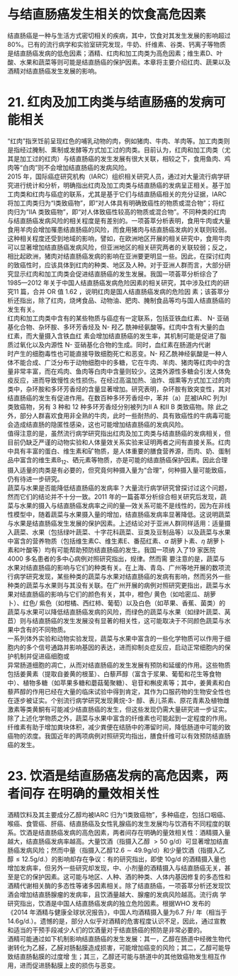 # 与结直肠癌发生相关的饮食高危因素  
结直肠癌是一种与生活方式密切相关的疾病，其中，饮食对其发生发展的影响超过$80\%$。已有的流行病学和实验室研究发现，牛奶、纤维素、谷类、钙离子等物质是结直肠癌发病的低危因素；酒精、红肉和加工肉类为高危因素；维生素D、叶酸、水果和蔬菜等则可能是结直肠癌的保护因素。本章将主要介绍红肉、蔬果以及酒精对结直肠癌发生发展的影响。  
# 21. 红肉及加工肉类与结直肠癌的发病可能相关  
“红肉”指烹饪前呈现红色的哺乳动物的肉，例如猪肉、牛肉、羊肉等。加工肉类则是指经过腌制、熏制或发酵等方式加工过的肉类。目前认为，红肉和加工肉类（尤其是加工过的红肉）与结直肠癌的发生发展有很大关联，相较之下，食用鱼肉、鸡肉等“白肉”则不会增加结直肠癌的发病风险。  
2015 年，国际癌症研究机构（IARC）组织相关研究人员，通过对大量流行病学研究进行统计和分析，明确指出红肉及加工肉类与结直肠癌的发病呈正相关。基于加工肉类和红肉与癌症的联系，尤其是基于它们与结直肠癌相关的充分证据，IARC 将加工肉类归为“Ⅰ类致癌物”，即“对人体具有明确致癌性的物质或混合物”；将红肉归为“ⅡA 类致癌物”，即“对人体致癌性较高的物质或混合物”。不同种类的红肉与结直肠癌发病风险的相关程度是有差别的。一项荟萃分析表明，食用牛肉或大量食用羊肉会增加罹患结直肠癌的风险，而食用猪肉与结直肠癌发病的关联则较弱。这种相关程度还受到地域的影响，譬如，在欧洲地区开展的相关研究中，食用牛肉可以显著增加结直肠癌发病风险，但亚洲地区的相关研究两者的关联较弱；反之，相比起欧洲，猪肉对结直肠癌发病的影响在亚洲要更明显一些。因此，在探讨红肉的致癌性时，应该具体到红肉的种类、地区及人种。对于亚洲人群而言，大部分研究显示红肉和加工肉类会促进结直肠癌的发生发展。我国一项荟萃分析综合了1985—2012 年关于中国人结直肠癌发病危险因素的相关研究，其中涉及红肉的研究11  篇，合并 OR  值 1.62 ，说明红肉是国人结直肠癌发病的危险因 素；该荟萃分析还指出，除了红肉，烧烤食品、动物油、肥肉、腌制食品等均与国人结直肠癌的发生有关。  
红肉和加工肉类中含有的某些物质与癌症有一定联系，包括亚铁血红素、 N-  亚硝基化合物、杂环胺、多环芳香烃及 N-  羟乙 酰神经氨酸等。红肉中含有大量的血红素，而大量摄入含铁血红 素会增加结直肠癌的发生率，其机制可能是促进了脂质过氧化以及内源性 N-  亚硝基化合物的生成。同时，血红素在肠道内代谢  
时产生的细胞毒性也可能直接导致细胞死亡和恶变。N- 羟乙酰神经氨酸是一种人体不能合成、广泛分布于动物细胞中的多糖，它在牛肉、羊肉、猪肉等红肉中的含量非常丰富，而在鸡肉、鱼肉等白肉中含量则较少。这类外源性多糖会引发人体免疫反应，进而导致慢性炎性损伤。在经过高温加热、油炸、烟熏等方式加工过的肉类中，杂环胺和多环芳香烃的含量显著增加。研究表明，杂环胺有致突变性，其对结直肠癌的发生有促进作用。在数百种多环芳香烃中，苯并（a）芘被IARC 列为Ⅰ类致癌物，另有 3  种和 12  种多环芳香烃分别被列为Ⅱ A  和Ⅱ B  类致癌物。除 此之外，部分人群喜欢食用非全熟的牛肉，此时一些耐热的、具有致癌性的牛病毒可能会造成结直肠的隐匿性感染，这也可能增加结直肠癌的发病风险。  
值得注意的是，虽然流行病学研究指出红肉及加工肉类与结直肠癌的发病相关，但目前仍缺乏严谨的动物实验和人体量效关系实验来证明两者之间有直接关系。红肉中具有丰富的蛋白、维生素和矿物质，是人体重要的膳食营养源，而肉、奶、蛋制品中富含的维生素$\mathrm{B}_{12}$、硒元素等物质，亦是可能的结直肠癌保护因素。因此合理摄入适量的肉类是有必要的，但究竟何种摄入量为“合理”，何种摄入量可能致癌，仍有待进一步研究。  
蔬菜与水果是否能降低结直肠癌的发病率？大量流行病学研究曾探讨过这个问题，然而它们的结论并不十分一致。2011 年的一篇荟萃分析综合相关研究后发现，蔬菜与水果的摄入与结直肠癌发病率之间的量—效关系可能不是线性的，因为在非线性模型中，随着蔬菜与水果摄入量的增加，结直肠癌发病率显著降低。这说明蔬菜与水果是结直肠癌发生发展的保护因素。上述结论对于亚洲人群同样适用：适量摄入蔬菜、水果（包括绿叶蔬菜、十字花科蔬菜、豆类及豆制品等）以及蔬菜与水果中富含的营养物质（包括维生素C、维生素E、番茄红素、$\alpha$ 胡萝卜素、$\eta$ 胡萝卜素和叶酸等）均有可能帮助预防结直肠癌的发生。我国一项纳 入了19 家医院4000 多名患者的多中心病例对照研究指出，规律。然而需 要注意的是，蔬菜与水果对结直肠癌的影响与它们的种类有关。在上海、青岛、广州等地开展的数项流行病学研究发现，某些种类的蔬菜与水果对结直肠癌的发病有影响，然而另外一些种类的蔬菜与水果则与其没有关联。在广州开展的病例对照研究更指出，蔬菜与水果对结直肠癌的影响与它们的颜色有关，其中，橙色/ 黄色（如哈密瓜、胡萝卜）、红色/ 紫色（如柑橘、西红柿、葡萄）以及白色（如苹果、香蕉、菌类）的蔬菜与水果可以降低结直肠癌发病的风险，而绿色的蔬菜与水果（如绿叶蔬菜、莴苣）则与结直肠癌的发生发展没有显著的相关性，这可能取决于不同颜色蔬菜与水果中含有的不同物质。  
一系列体外实验和动物实验发现，蔬菜与水果中富含的一些化学物质可以作用于细胞内的多个信号通路并影响基因的表达，进而抑制炎症反应，启动正常细胞内的保护机制并促进癌细胞或  
异常肠道细胞的凋亡，从而对结直肠癌的发生发展有预防和延缓的作用。这些物质包括姜黄素（提取自姜黄的根茎）、白藜芦醇（富含于浆果、葡萄和花生等食物中）、植物多糖（如苹果多糖和蘑菇葡聚糖）、皂苷和槲皮素等；其中，姜黄素和白藜芦醇的作用已经在大量的临床试验中得到肯定，其作为口服药物的生物安全性也在逐步被证实。个别流行病学研究发现黄烷-3- 醇、表儿茶素、原花青素及植物雌激素等类黄酮有可能减少结直肠癌的发生，但这些发现仍需大量研究进一步证实。除了上述化学物质之外，蔬菜与水果中富含的纤维素也可能起到一定程度的作用。纤维素有助于增加粪块体积，减少粪便在结肠中的滞留时间，降低肠道中可能的致癌物的浓度。我国近年的两项病例对照研究均指出，膳食纤维可以有效预防结直肠癌的发生。  
# 23.  饮酒是结直肠癌发病的高危因素，两者间存 在明确的量效相关性  
酒精饮料及其主要成分乙醇均被IARC 归为“Ⅰ类致癌物”，多种癌症，包括口咽癌、喉癌、食管癌、肝癌、结直肠癌及女性乳腺癌的发生发展均与饮酒有不同程度的联系。饮酒是结直肠癌发病的高危因素，两者间存在明确的量效相关性：酒精摄入量越大，结直肠癌发病率越高。大量饮酒（指摄入乙醇 $>50~\mathrm{g/d}$）可显著增加结直肠癌发病风险；然而中量（指摄入乙醇$12.6\sim49.9\mathrm{g/d}$）和少量饮酒（指摄入乙醇$\leqslant12.5\mathrm{g/d}.$）的影响却存在争议：有的研究指出，即使 $10\mathrm{g/d}$ 的酒精摄入量也增加发病率，但另外一些研究却发现，中、小剂量的酒精摄入与结直肠癌无关，甚至是它的保护因素。这可能与地区、人种、酒的种类、人体内基因修复的多态性和酒精代谢相关酶的多态性等诸多因素相关。除了结直肠癌，一项荟萃分析还发现饮酒会增加结直肠腺瘤的发病率，且饮酒量越大、腺瘤的发病风险越高。流行病 学研究指出，饮酒是中国人结直肠癌发病的独立危险因素。根据WHO 发布的《2014 年酒精与健康全球状况报告》，中国人均酒精摄入量为6.7 升/ 年（相当于$14.6\mathrm{g/d}.$）。遗憾的是，部分人似乎对酒精的危害程度认识不足，因此，通过宣教和适当的干预手段减少人们的饮酒量对于结直肠癌的预防是非常必要的。  
酒精可能通过如下机制影响结直肠癌的发生发展：其一，乙醇在肠道中经微生物代谢转化为乙醛，乙醛对肠黏膜造成损害，可能增加癌变的风险；其二，乙醇可能导致结直肠黏膜的过度增 生；其三，乙醇还可能与肠道中的其他致癌物发生相互作用，进而促进肠黏膜上皮的损伤与恶变。  
